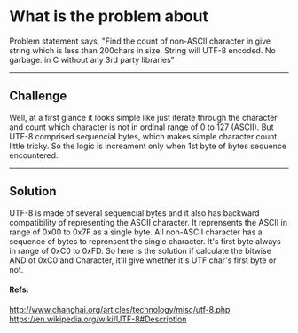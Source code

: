 What is the problem about
=====================


Problem statement says, "Find the count of non-ASCII character in give string which is less than 200chars in size. String will UTF-8 encoded. No garbage. in C without any 3rd party libraries"

----------


Challenge
---------

Well, at a first glance it looks simple like just iterate through the character and count which character is not in ordinal range of 0 to 127 (ASCII).
But UTF-8 comprised sequencial bytes, which makes simple character count little tricky. So the logic is increament only when 1st byte of bytes sequence encountered.

----------

Solution
---------

UTF-8 is made of several sequencial bytes and it also has backward compatibility of representing the ASCII character. It reprensents the ASCII in range of 0x00 to 0x7F as a single byte.
All non-ASCII character has a sequence of bytes to reprensent the single character. It's first byte always in range of 0xC0 to 0xFD. So here is the solution if calculate the bitwise AND of 0xC0 and Character, it'll give whether it's UTF char's first byte or not.


#### Refs:
http://www.changhai.org/articles/technology/misc/utf-8.php
https://en.wikipedia.org/wiki/UTF-8#Description
